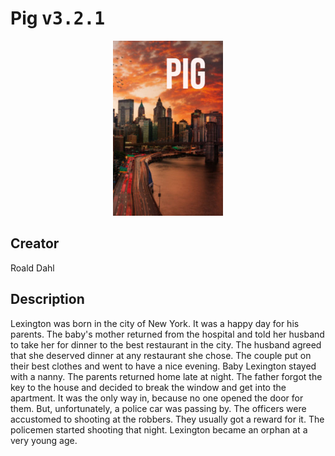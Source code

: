 
# Pig <kbd>v3.2.1</kbd>

<center>
  <img src="./cover-1024.jpg"/>
</center>

## Creator
Roald Dahl

## Description
Lexington was born in the city of New York. It was a happy day for his parents. The baby's mother returned from the hospital and told her husband to take her for dinner to the best restaurant in the city. The husband agreed that she deserved dinner at any restaurant she chose. The couple put on their best clothes and went to have a nice evening. Baby Lexington stayed with a nanny. The parents returned home late at night. The father forgot the key to the house and decided to break the window and get into the apartment. It was the only way in, because no one opened the door for them. But, unfortunately, a police car was passing by. The officers were accustomed to shooting at the robbers. They usually got a reward for it. The policemen started shooting that night. Lexington became an orphan at a very young age.

